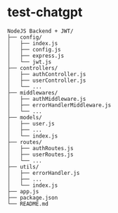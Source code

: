 # test-chatgpt



    NodeJS Backend + JWT/
    ├── config/
    │   ├── index.js
    │   ├── config.js
    │   ├── express.js
    │   └── jwt.js
    ├── controllers/
    │   ├── authController.js
    │   ├── userController.js
    │   └── ...
    ├── middlewares/
    │   ├── authMiddleware.js
    │   ├── errorHandlerMiddleware.js
    │   └── ...
    ├── models/
    │   ├── user.js
    │   ├── ...
    │   └── index.js
    ├── routes/
    │   ├── authRoutes.js
    │   ├── userRoutes.js
    │   └── ...
    ├── utils/
    │   ├── errorHandler.js
    │   ├── ...
    │   └── index.js
    ├── app.js
    ├── package.json
    └── README.md